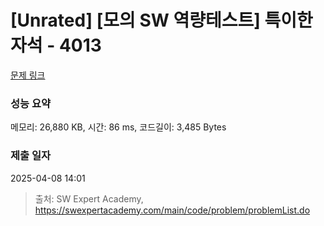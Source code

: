 # [Unrated] [모의 SW 역량테스트] 특이한 자석 - 4013 

[문제 링크](https://swexpertacademy.com/main/code/problem/problemDetail.do?contestProbId=AWIeV9sKkcoDFAVH) 

### 성능 요약

메모리: 26,880 KB, 시간: 86 ms, 코드길이: 3,485 Bytes

### 제출 일자

2025-04-08 14:01



> 출처: SW Expert Academy, https://swexpertacademy.com/main/code/problem/problemList.do
